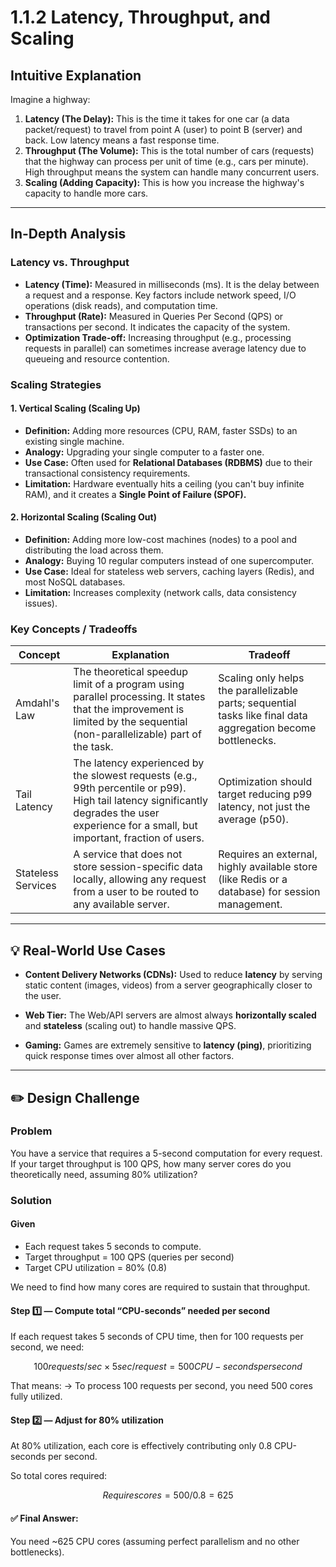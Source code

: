 # 1.1.2 Latency, Throughput, and Scaling

## Intuitive Explanation

Imagine a highway:

1. **Latency (The Delay):** This is the time it takes for one car (a data packet/request) to travel from point A (user)
   to point B (server) and back. Low latency means a fast response time.
2. **Throughput (The Volume):** This is the total number of cars (requests) that the highway can process per unit of
   time (e.g., cars per minute). High throughput means the system can handle many concurrent users.
3. **Scaling (Adding Capacity):** This is how you increase the highway's capacity to handle more cars.

---

## In-Depth Analysis

### Latency vs. Throughput

- **Latency (Time):** Measured in milliseconds (ms). It is the delay between a request and a response. Key factors
  include network speed, I/O operations (disk reads), and computation time.
- **Throughput (Rate):** Measured in Queries Per Second (QPS) or transactions per second. It indicates the capacity of
  the system.
- **Optimization Trade-off:** Increasing throughput (e.g., processing requests in parallel) can sometimes increase
  average latency due to queueing and resource contention.

### Scaling Strategies

#### 1. Vertical Scaling (Scaling Up)

- **Definition:** Adding more resources (CPU, RAM, faster SSDs) to an existing single machine.
- **Analogy:** Upgrading your single computer to a faster one.
- **Use Case:** Often used for **Relational Databases (RDBMS)** due to their transactional consistency requirements.
- **Limitation:** Hardware eventually hits a ceiling (you can't buy infinite RAM), and it creates a **Single Point of
  Failure (SPOF).**

#### 2. Horizontal Scaling (Scaling Out)

- **Definition:** Adding more low-cost machines (nodes) to a pool and distributing the load across them.
- **Analogy:** Buying 10 regular computers instead of one supercomputer.
- **Use Case:** Ideal for stateless web servers, caching layers (Redis), and most NoSQL databases.
- **Limitation:** Increases complexity (network calls, data consistency issues).

### Key Concepts / Tradeoffs

| Concept            | Explanation                                                                                                                                                                                 | Tradeoff                                                                                                      |
|--------------------|---------------------------------------------------------------------------------------------------------------------------------------------------------------------------------------------|---------------------------------------------------------------------------------------------------------------|
| Amdahl's Law       | The theoretical speedup limit of a program using parallel processing. It states that the improvement is limited by the sequential (non-parallelizable) part of the task.                    | Scaling only helps the parallelizable parts; sequential tasks like final data aggregation become bottlenecks. |
| Tail Latency       | The latency experienced by the slowest requests (e.g., 99th percentile or p99). High tail latency significantly degrades the user experience for a small, but important, fraction of users. | Optimization should target reducing p99 latency, not just the average (p50).                                  |
| Stateless Services | A service that does not store session-specific data locally, allowing any request from a user to be routed to any available server.                                                         | Requires an external, highly available store (like Redis or a database) for session management.               |

---

## 💡 Real-World Use Cases

- **Content Delivery Networks (CDNs):** Used to reduce **latency** by serving static content (images, videos) from a
  server geographically closer to the user.

- **Web Tier:** The Web/API servers are almost always **horizontally scaled** and **stateless** (scaling out) to handle
  massive QPS.

- **Gaming:** Games are extremely sensitive to **latency (ping)**, prioritizing quick response times over almost all
  other factors.

---

## ✏️ Design Challenge

### Problem

You have a service that requires a 5-second computation for every request. If your target throughput is 100 QPS, how
many server cores do you theoretically need, assuming 80% utilization?

### Solution

#### Given

- Each request takes 5 seconds to compute.
- Target throughput = 100 QPS (queries per second)
- Target CPU utilization = 80% (0.8)

We need to find how many cores are required to sustain that throughput.

#### Step 1️⃣ — Compute total “CPU-seconds” needed per second

If each request takes 5 seconds of CPU time,
then for 100 requests per second, we need:

```math
100 requests/sec × 5 sec/request = 500 CPU-seconds per second
```

That means:
→ To process 100 requests per second, you need 500 cores fully utilized.

#### Step 2️⃣ — Adjust for 80% utilization

At 80% utilization, each core is effectively contributing only 0.8 CPU-seconds per second.

So total cores required:

```math 
Requires cores = 500/0.8 = 625
```

#### ✅ Final Answer:

You need ~625 CPU cores (assuming perfect parallelism and no other bottlenecks).